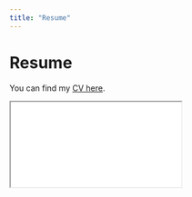 ```yaml
---
title: "Resume"
---
```


# Resume 

<!-- PDF Embed Container --> 
You can find my [CV here](https://lucpaluskiewicz.github.io/static/Luc_PALUSKIEWICZ_CV_En.pdf). 

<div class="custom-container">
        <!-- PDF Embed Container -->
        <div class="custom-pdf-container">
            <!-- Update the 'src' attribute with your actual PDF location -->
            <iframe class="custom-cv-iframe" src="static/Luc_PALUSKIEWICZ_CV_En.pdf" title="My CV"></iframe>
        </div>
</div>
   
